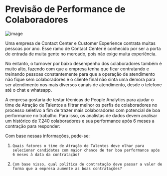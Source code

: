 # Previsão de Performance de Colaboradores


![image](https://github.com/user-attachments/assets/d6d270e4-9647-447c-b878-dbae1032c745)



Uma empresa de Contact Center e Customer Experience contrata muitas pessoas por ano. Esse ramo de Contact Center é conhecido por ser a porta de entrada de muita gente no mercado, pois não exige muita experiência.

 

No entanto, o turnover por baixo desempenho dos colaboradores também é muito alto, fazendo com que a empresa tenha que ficar contratando e treinando pessoas constantemente para que a operação de atendimento não fique sem colaboradores e o cliente final não sinta uma demora para ser atendimento nos mais diversos canais de atendimento, desde o telefone até o chat e whatsapp.

 

A empresa gostaria de testar técnicas de People Analytics para ajudar o time de Atração de Talentos a filtrar melhor os perfis de colaboradores no processo seletivo a fim de trazer mais colaboradores com potencial de boa performance no trabalho. Para isso, os analistas de dados devem analisar um histórico de 7.240 colaboradores e sua performance após 6 meses a contração para responder:

 

Com base nessas informações, pede-se:

 

1.     Quais fatores o time de Atração de Talentos deve olhar para selecionar candidatos com maior chance de ter boa performance após 6 meses à data da contratação?

 

2.     Com base nisso, qual política de contratação deve passar a valer de forma que a empresa aumente as boas contratações?
